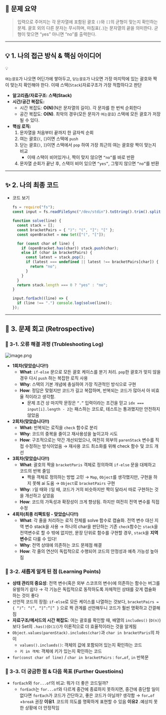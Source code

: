 ## 📝 문제 요약

> 입력으로 주어지는 각 문자열에 포함된 괄호 `()`와 `[]`의 균형이 맞는지 확인하는 문제. 괄호 외의 다른 문자는 무시하며, 마침표(`.`)는 문자열의 끝을 의미한다. 균형이 맞으면 “yes” 아니면 “no”를 출력한다.

---

## 💡 1. 나의 접근 방식 & 핵심 아이디어

<aside>
💡

`여는괄호`가 나오면 어딘가에 쌓아두고, `닫는괄호`가 나오면 가장 마지막에 있는 괄호와 짝이 맞는지 확인해야 한다. 이때 스택(`Stack`)자료구조가 가장 적합하다고 판단

</aside>

- **알고리즘/자료구조: 스택(Stack)**
- **시간/공간 복잡도:**
  - 시간 복잡도: **O(N)**(N은 문자열의 길이). 각 문자를 한 번씩 순회한다
  - 공간 복잡도: **O(N)**. 최악의 경우(모든 문자가 `여는괄호`) 스택에 모든 괄호가 저장될 수 있다.
- **핵심 로직:**
  1. 문자열을 처음부터 끝까지 한 글자씩 순회
  2. 여는 괄호(`(`, `[`)이면 스택에 `push`
  3. 닫는 괄호(`)`, `]`)이면 스택에서 `pop` 하여 가장 최근의 여는 괄호랑 짝이 맞는지 비교
     - 이때 스택이 비어있거나, 짝이 맞지 않으면 `“no”`를 바로 반환
  4. 문자열 순회가 끝난 후, 스택이 비어 있으면 `“yes”`, 그렇지 않으면 `“no”`를 반환

---

## ✨ 2. 나의 최종 코드

- 코드 보기
  ```jsx
  fs = require("fs");
  const input = fs.readFileSync("/dev/stdin").toString().trim().split("\n");

  function solve(line) {
    const stack = [];
    const bracketPairs = { ")": "(", "]": "[" };
    const openBracket = new Set(["(", "["]);

    for (const char of line) {
      if (openBracket.has(char)) stack.push(char);
      else if (char in bracketPairs) {
        const latest = stack.pop();
        if (latest === undefined || latest !== bracketPairs[char]) {
          return "no";
        }
      }
    }
    return stack.length === 0 ? "yes" : "no";
  }

  input.forEach((line) => {
    if (line !== ".") console.log(solve(line));
  });
  ```

---

## 🤔 3. 문제 회고 (Retrospective)

### 🐾 3-1. 오류 해결 과정 (Trubleshooting Log)

![image.png](attachment:a4ed608d-f6ea-477b-93cb-bf72ff207240:image.png)

- **1회차(맞았습니다!!)**
  - **What**: `if-else` 문으로 모든 괄호 케이스를 분기 처리. `pop`한 괄호가 맞지 않을 경우 다시 `push` 하는 복잡한 로직 사용
  - **Why**: 스택의 기본 개념에 충실하여 가장 직관적인 방식으로 구현
  - **How**: 정답은 맞혔지만 코드가 길고 복잡하며, 반복되는 코드가 많아서 아 비효율 적이라고 생각함.
    - 문제 조건 상 마지막 문장은 `“.”` 입력이라는 조건을 믿고 `idx === input[i].length - 2`는 패스하는 코드로, 테스트는 통과했지만 안전하지 않았음
- **2회차(맞았습니다!!)**
  - **What:** 반복되는 로직을 `check` 함수로 분리
  - **Why**: 코드의 중복을 줄이고 재사용성을 높이고자 시도
  - **How**: 구조적으로는 약간 개선되었으나, 여전히 외부의 `parenStack` 변수를 직접 수정하는 방식이었음
  → 재사용 코드 최소화를 위해 check 함수 및 코드 개선
- **3회차(맞았습니다!!)**
  - **What**: 괄호의 짝을 `bracketParis` 객체로 정의하여 `if-else` 문을 대체하고 코드의 반복 줄임
    - 짝을 객체로 정의하는 방법 고민 → `Map`, `Object`를 생각했지만, 구현을 하지 못해 ai 도움
      → `Object`로 `bracketPairs` 구현
  - **Why**: `)`일 때와 `]`일 때, 코드가 거의 비슷하지만 짝이 달라서 따로 구현하는 것을 개선하고 싶었음
  - **How**: 코드의 가독성과 확장성이 크게 향상됨. 하지만 여전히 전역 변수를 직접 수정
- **4회차(최종 리팩토링 - 맞았습니다!!)**
  - **What**: 각 줄을 처리하는 로직 전체를 solve 함수로 캡슐화. 전역 변수 대신 지역 변수 stack을 사용
    → 하나의 char을 판단하는 기존 `check`함수는 `stack`을 전역변수로 할 수 밖에 없지만,
    문장 단위로 함수를 구현할 경우, `stack`을 **지역변수**로 다룰 수 있다!
  - **Why**: 전역 상태에 의존하는 코드 문제점 해결
  - **How**: 각 줄의 연산이 독립적으로 수행되어 코드의 안정성과 예측 가능성 높아짐

### **🌱 3-2. 새롭게 알게 된 점 (Learning Points)**

- **상태 관리의 중요성**: 전역 변수(혹은 외부 스코프의 변수)에 의존하는 함수는 버그를 유발하기 쉽다
  → 각 기능은 독립적으로 동작하도록 자체적인 상태를 갖게 캡슐화 하는 것이 좋다
- 선언적 코드의 장점: `if-else`로 모든 케이스를 나열하는 것보다, `bracketPairs = { “)”: “(”, “]”:”[” }` 으로 짝 관계를 선언해두니 코드가 훨씬 명확하고 간결해짐
- **자료구조/메서드의 시간 복잡도**: 여는 괄호를 확인할 때, 배열의 `includes()` (`O(n)`)보다 Set의 `.has()`(`O(1)`)가 이론적으로 더 효율적이라는 것을 알게됨
- `Object.values(parenStack).includes(char)`과 `char in bracketParis`의 차이
  - `values().inclueds()`: 객체의 값에 포함되어 있는지 확인하는 코드
  - `키 in 객체`: 객체에 키가 있는지 확인하는 코드
- `for(const char of line)` / `char in bracketPairs`
  : `for…of`, `in` 반복문

### 🧐 3-3. 더 궁금한 점 & 다음 목표 (Further Questioins)

- `forEach`와 `for...of`의 비교: 뭐가 더 좋은 코드일까?
  - `forEach`는 `for...of`와 다르게 중간에 종료하지 못하지면,
    중간에 중단할 일이 없다면 `forEach`가 코드가 간단하고, 좋은 코드가 아닐까? 생각함
  → `for…of` +`break` 권장
  **이유1**. 코드의 의도를 명확하게 표현할 수 있음
  **이유2** .예상치 못한 상황에 더 안정적임
